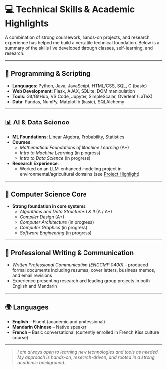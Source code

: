 # 💻 Technical Skills & Academic Highlights

A combination of strong coursework, hands-on projects, and research experience has helped me build a versatile technical foundation. Below is a summary of the skills I’ve developed through classes, self-learning, and research.

---

## 🧠 Programming & Scripting

- **Languages**: Python, Java, JavaScript, HTML/CSS, SQL, C (basic)
- **Web Development**: Flask, AJAX, SQLite, DOM manipulation
- **Tools**: Git/GitHub, VS Code, Jupyter, SimpleScalar, Overleaf (LaTeX)
- **Data**: Pandas, NumPy, Matplotlib (basic), SQLAlchemy

---

## 📊 AI & Data Science

- **ML Foundations**: Linear Algebra, Probability, Statistics
- **Courses**:
  - *Mathematical Foundations of Machine Learning* (A+)
  - *Intro to Machine Learning* (in progress)
  - *Intro to Data Science* (in progress)
- **Research Experience**:
  - Worked on an LLM-enhanced modeling project in environmental/agricultural domains (see [Project Highlight](project-highlight.md))

---

## 🔧 Computer Science Core

- **Strong foundation in core systems**:
  - *Algorithms and Data Structures I & II* (A / A+)
  - *Compiler Design* (A+)
  - *Computer Architecture* (in progress)
  - *Computer Graphics* (in progress)
  - *Software Engineering* (in progress)

---

## 📝 Professional Writing & Communication

- *Written Professional Communication (ENGCMP 0400)* – produced formal documents including resumes, cover letters, business memos, and email revisions
- Experience presenting research and leading group projects in both English and Mandarin

---

## 🌍 Languages

- **English** – Fluent (academic and professional)
- **Mandarin Chinese** – Native speaker
- **French** – Basic conversational (currently enrolled in French Kiss culture course)

---

> *I am always open to learning new technologies and tools as needed. My approach is hands-on, research-driven, and rooted in a strong academic background.*
